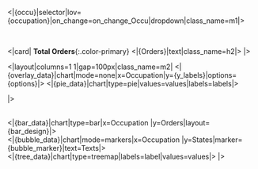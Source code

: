 <|{occu}|selector|lov={occupation}|on_change=on_change_Occu|dropdown|class_name=m1|>

<br/>

<|card|
**Total Orders**{:.color-primary}
<|{Orders}|text|class_name=h2|>
|>
<br/>


<|layout|columns=1 1|gap=100px|class_name=m2|
<|{overlay_data}|chart|mode=none|x=Occupation|y={y_labels}|options={options}|>
<|{pie_data}|chart|type=pie|values=values|labels=labels|>

|>

<br/>
<|{bar_data}|chart|type=bar|x=Occupation |y=Orders|layout={bar_design}|>

<br/>
<|{bubble_data}|chart|mode=markers|x=Occupation |y=States|marker={bubble_marker}|text=Texts|>
<br/>
<|{tree_data}|chart|type=treemap|labels=label|values=values|>
|>